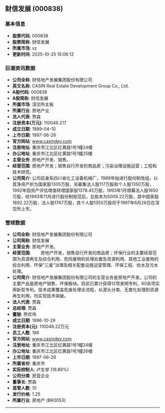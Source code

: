 ## 财信发展 (000838)

### 基本信息

- **股票代码**: 000838
- **股票简称**: 财信发展
- **所属市场**: sz
- **更新时间**: 2025-10-25 15:06:12

### 巨潮资讯数据

- **公司全称**: 财信地产发展集团股份有限公司
- **英文名称**: CASIN Real Estate Development Group Co., Ltd.
- **A股代码**: 000838
- **A股简称**: 财信发展
- **所属市场**: 深交所主板
- **所属行业**: 房地产业
- **法人代表**: 贾森
- **注册资本(万元)**: 110046.217
- **成立日期**: 1989-04-10
- **上市日期**: 1997-06-26
- **官方网站**: www.casindev.com
- **注册地址**: 重庆市江北区红黄路1号1幢24楼
- **办公地址**: 重庆市江北区红黄路1号1幢25楼
- **主营业务**: 房地产开发、销售。
- **经营范围**: 房地产开发；销售自行开发的商品房；污染治理设施运营；工程和技术研究。
- **公司简介**: 公司前身系四川省化工设备机械厂，1989年始进行股份制改组，以其净资产折为国家股1305万股，另募集法人股117万股和个人股1350万股，1992年因资产评估增值转增国家股1378.45万股，1993年1月增募法人股1650万股，经1993年11月进行股份制规范后，总股本为5009.22万股，其中国家股1892.22万股，法人股1767万股，其个人股1350万股将于1997年6月26日在深交所上市。

### 雪球数据

- **公司全称**: 财信地产发展集团股份有限公司
- **公司简称**: 财信发展
- **主营业务**: 房地产开发。
- **经营范围**: 　　房地产开发，销售自行开发的商品房；环保行业的主要经营范围为资源再生及综合利用、危险废物的处理处置及资源利用、其他工业废物的综合利用、环保“三废”治理及相关配套设施运营管理、环保工程、给水及污水处理。
- **公司简介**: 财信地产发展集团股份有限公司的主营业务是房地产开发。公司的主要产品是房地产销售、环保板块。目前已累计获得12项发明专利、60余项实用新型专利，技术成果覆盖危废处理全流程，从源头分类、无害化处理到资源再生利用，均实现技术突破。
- **法人代表**: 贾森
- **总经理**: 贾森
- **董秘**: 熊欢伟
- **成立日期**: 1996-10-29
- **注册资本(元)**: 110046.22万元
- **员工人数**: 188
- **官方网站**: www.casindev.com
- **注册地址**: 重庆市江北区红黄路1号1幢24楼
- **办公地址**: 重庆市江北区红黄路1号1幢26楼
- **上市日期**: 1997-06-26
- **所属省份**: 重庆市
- **实际控制人**: 卢生举 (19.89%)
- **公司分类**: 民营企业
- **董事长**: 贾森
- **高管人数**: 10
- **发行价格**: 1.25
- **所属行业**: 房地产 (BK0053)

---